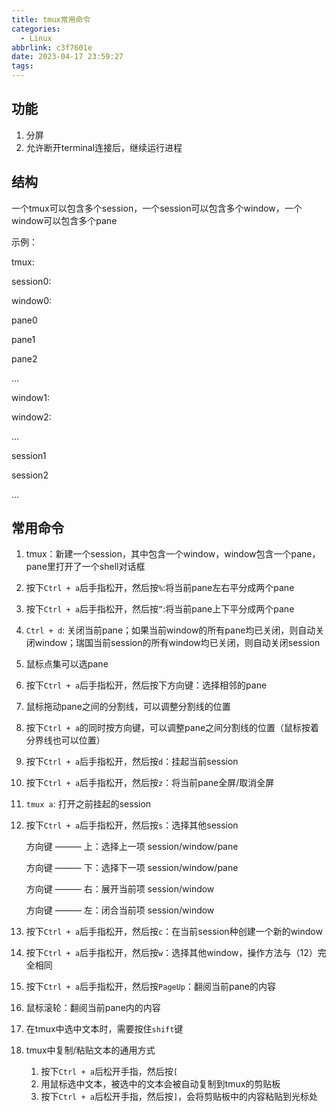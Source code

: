 ```yaml
---
title: tmux常用命令
categories:
  - Linux
abbrlink: c3f7601e
date: 2023-04-17 23:59:27
tags:
---
```

## 功能

1. 分屏
2. 允许断开terminal连接后，继续运行进程

## 结构

一个tmux可以包含多个session，一个session可以包含多个window，一个window可以包含多个pane

示例：

tmux:

session0:

window0:

pane0

pane1

pane2

...

window1:

window2:

...

session1

session2

...

## 常用命令

1. tmux：新建一个session，其中包含一个window，window包含一个pane，pane里打开了一个shell对话框
2. 按下`Ctrl + a`后手指松开，然后按`%`:将当前pane左右平分成两个pane
3. 按下`Ctrl + a`后手指松开，然后按`”`:将当前pane上下平分成两个pane
4. `Ctrl + d`: 关闭当前pane；如果当前window的所有pane均已关闭，则自动关闭window；瑞国当前session的所有window均已关闭，则自动关闭session
5. 鼠标点集可以选pane
6. 按下`Ctrl + a`后手指松开，然后按下方向键：选择相邻的pane
7. 鼠标拖动pane之间的分割线，可以调整分割线的位置
8. 按下`Ctrl + a`的同时按方向键，可以调整pane之间分割线的位置（鼠标按着分界线也可以位置）
9. 按下`Ctrl + a`后手指松开，然后按`d`：挂起当前session
10. 按下`Ctrl + a`后手指松开，然后按`z`：将当前pane全屏/取消全屏
11. `tmux a`: 打开之前挂起的session
12. 按下`Ctrl + a`后手指松开，然后按`s`：选择其他session
    
    方向键 ——— 上：选择上一项 session/window/pane
    
    方向键 ——— 下：选择下一项 session/window/pane
    
    方向键 ——— 右：展开当前项 session/window
    
    方向键 ——— 左：闭合当前项 session/window
    
13. 按下`Ctrl + a`后手指松开，然后按`c`：在当前session种创建一个新的window
14. 按下`Ctrl + a`后手指松开，然后按`w`：选择其他window，操作方法与（12）完全相同
15. 按下`Ctrl + a`后手指松开，然后按`PageUp`：翻阅当前pane的内容
16. 鼠标滚轮：翻阅当前pane内的内容
17. 在tmux中选中文本时，需要按住`shift`键
18. tmux中复制/粘贴文本的通用方式
    1. 按下`Ctrl + a`后松开手指，然后按`[`
    2. 用鼠标选中文本，被选中的文本会被自动复制到tmux的剪贴板
    3. 按下`Ctrl + a`后松开手指，然后按`]`，会将剪贴板中的内容粘贴到光标处